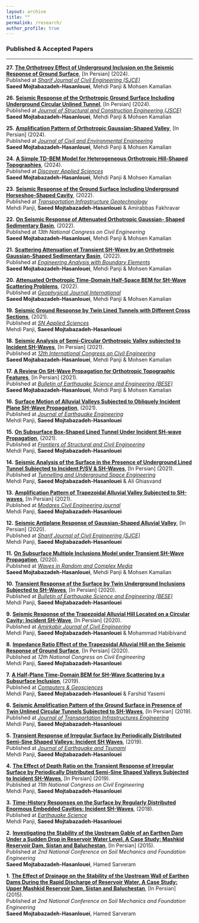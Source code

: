 ```yaml
---
layout: archive
title: ""
permalink: /research/
author_profile: true
---
```


### Published & Accepted Papers
___
**27.** **[The Orthotropy Effect of Underground Inclusion on the Seismic Response of Ground Surface](https://drive.google.com/file/d/1gZ8aF2_FtYW0XBLlXkPnH97Sx1cUNRxv/view?usp=drive_link)**, [In Persian] (2024).  
    Published at [*Sharif Journal of Civil Engineering (SJCE)*](https://sjce.journals.sharif.edu/article_23630.html?lang=en)  
    **Saeed Mojtabazadeh-Hasanlouei**, Mehdi Panji & Mohsen Kamalian

**26.** **[Seismic Response of the Orthotropic Ground Surface Including Underground Circular Unlined Tunnel](https://drive.google.com/file/d/1hZ532hBk93MWAzn8dMg24jnVr2pg0ZNg/view?usp=drive_link)**, [In Persian] (2024).  
  Published at [*Journal of Structural and Construction Engineering (JSCE)*](https://www.jsce.ir/article_199086.html?lang=en)  
  **Saeed Mojtabazadeh-Hasanlouei**, Mehdi Panji & Mohsen Kamalian


**25.** **[Amplification Pattern of Orthotropic Gaussian-Shaped Valley](https://drive.google.com/file/d/1Dhk2E0jdDNf3Q8TJwtjSakRpXobQ5PgH/view?usp=drive_link)**, [In Persian] (2024).  
  Published at [*Journal of Civil and Environmental Engineering*](https://ceej.tabrizu.ac.ir/article_18068.html?lang=en)  
  **Saeed Mojtabazadeh-Hasanlouei**, Mehdi Panji & Mohsen Kamalian

  
**24.** **[A Simple TD-BEM Model for Heterogeneous Orthotropic Hill-Shaped Topographies](https://drive.google.com/file/d/1FYyl6KDvmMgYT0u3bgsIHJdKcV00HxeK/view?usp=drive_link)**, (2024).  
  Published at [*Discover Applied Sciences*](https://link.springer.com/article/10.1007/s42452-024-05695-7)  
  **Saeed Mojtabazadeh-Hasanlouei**, Mehdi Panji & Mohsen Kamalian

  
**23.** **[Seismic Response of the Ground Surface Including Underground Horseshoe-Shaped Cavity](https://drive.google.com/file/d/1plVlQXMFo5-6z9NwAKhGZp7gca5_85Qv/view?usp=drive_link)**, (2022).  
  Published at [*Transportation Infrastructure Geotechnology*](https://link.springer.com/article/10.1007/s40515-021-00178-3)  
  Mehdi Panji, **Saeed Mojtabazadeh-Hasanlouei** & Amirabbas Fakhravar


**22.** **[On Seismic Response of Attenuated Orthotropic Gaussian- Shaped Sedimentary Basin](https://drive.google.com/file/d/1vUqp1ap5j5aaoC14DXfSq4CrZkxKmf8Y/view?usp=drive_link)**, (2022).  
  Published at *13th National Congress on Civil Engineering*  
  **Saeed Mojtabazadeh-Hasanlouei**, Mehdi Panji & Mohsen Kamalian


**21.** **[Scattering Attenuation of Transient SH-Wave by an Orthotropic Gaussian-Shaped Sedimentary Basin](https://drive.google.com/file/d/1ZjYR11kQZFHfrSNgTpXFFyhe1ASfY-Zf/view?usp=drive_link)**,  (2022).  
  Published at [*Engineering Analysis with Boundary Elements*](https://www.sciencedirect.com/science/article/abs/pii/S095579972200131X?via%3Dihub)  
  **Saeed Mojtabazadeh-Hasanlouei**, Mehdi Panji & Mohsen Kamalian


**20.** **[Attenuated Orthotropic Time-Domain Half-Space BEM for SH-Wave Scattering Problems](https://drive.google.com/file/d/1R2Y_t1OTk-sgyRe5zsbywPcZXiUPT_9u/view?usp=drive_link)**,  (2022).  
  Published at [*Geophysical Journal International*](https://academic.oup.com/gji/article/229/3/1881/6515946?login=false)  
  **Saeed Mojtabazadeh-Hasanlouei**, Mehdi Panji & Mohsen Kamalian

  
**19.** **[Seismic Ground Response by Twin Lined Tunnels with Different Cross Sections](https://drive.google.com/file/d/1BEwrAALhnmFbk-uCpbY3dy9POcFTL6t8/view?usp=drive_link)**,  (2021).  
  Published at [*SN Applied Sciences*](https://link.springer.com/article/10.1007/s42452-021-04770-7)  
  Mehdi Panji, **Saeed Mojtabazadeh-Hasanlouei**


**18.** **[Seismic Analysis of Semi-Circular Orthotropic Valley subjected to Incident SH-Waves]()**,  [In Persian] (2021).  
  Published at [*12th International Congress on Civil Engineering*](https://drive.google.com/file/d/1xDRdNjALPRq3xCbj6XY_Ht6e96gvsVJ3/view?usp=drive_link)  
  **Saeed Mojtabazadeh-Hasanlouei**, Mehdi Panji & Mohsen Kamalian


  **17.** **[A Review On SH-Wave Propagation for Orthotropic Topographic Features](https://drive.google.com/file/d/12dQq0EbY6zE5tWXujgZzU_MNKa_vuQuk/view?usp=drive_link)**,  [In Persian] (2021).  
  Published at [*Bulletin of Earthquake Science and Engineering (BESE)*](https://www.bese.ir/article_244240.html)  
  **Saeed Mojtabazadeh-Hasanlouei**, Mehdi Panji & Mohsen Kamalian


  **16.** **[Surface Motion of Alluvial Valleys Subjected to Obliquely Incident Plane SH-Wave Propagation](https://drive.google.com/file/d/1tMt756n7TdQgWxWrdTBidZ0AA_HocXxh/view?usp=drive_link)**,  (2021).  
  Published at [*Journal of Earthquake Engineering*](https://www.tandfonline.com/doi/full/10.1080/13632469.2021.1927886)  
  Mehdi Panji, **Saeed Mojtabazadeh-Hasanlouei**


  **15.** **[On Subsurface Box-Shaped Lined Tunnel Under Incident SH-wave Propagation](https://drive.google.com/file/d/1qGAaUjBN7hnJ6DqP5vwZT1ea8xkqQ1ZN/view?usp=drive_link)**,  (2021).  
  Published at [*Frontiers of Structural and Civil Engineering*](https://link.springer.com/article/10.1007/s11709-021-0740-x)  
  Mehdi Panji, **Saeed Mojtabazadeh-Hasanlouei**


  **14.** **[Seismic Analysis of the Surface in the Presence of Underground Lined Tunnel Subjected to Incident P/SV & SH-Waves](https://drive.google.com/file/d/1bfYiDmBY63XJbeHN_bbz1rbydlPGY-ML/view?usp=drive_link)**,  [In Persian] (2021).  
  Published at [*Tunnelling and Underground Space Engineering*](https://tuse.shahroodut.ac.ir/article_2106.html)  
  Mehdi Panji, **Saeed Mojtabazadeh-Hasanlouei** & Ali Ghiasvand


  **13.** **[Amplification Pattern of Trapezoidal Alluvial Valley Subjected to SH-waves](https://drive.google.com/file/d/1HhylinaSben4SdfmuBVZPT2e1gdNVIAs/view?usp=drive_link)**,  [In Persian] (2021).  
  Published at [*Modares Civil Engineering journal*](https://mcej.modares.ac.ir/browse.php?a_id=43920&slc_lang=en&sid=16&printcase=1&hbnr=1&hmb=1)  
  Mehdi Panji, **Saeed Mojtabazadeh-Hasanlouei**


  **12.** **[Seismic Antiplane Response of Gaussian-Shaped Alluvial Valley](https://drive.google.com/file/d/1XmrYA_WT88fPGrZmJ5orgKQ0HKi7Nvty/view?usp=drive_link)**,  [In Persian] (2020).  
  Published at [*Sharif Journal of Civil Engineering (SJCE)*](https://sjce.journals.sharif.edu/article_22191.html)  
  Mehdi Panji, **Saeed Mojtabazadeh-Hasanlouei**


  **11.** **[On Subsurface Multiple Inclusions Model under Transient SH-Wave Propagation](https://drive.google.com/file/d/17Pc5XXKCU5Y9dpBxLzC_NFKIeeKyGaAG/view?usp=drive_link)**,  (2020).  
  Published at [*Waves in Random and Complex Media*](https://www.tandfonline.com/doi/full/10.1080/17455030.2020.1842553)  
  **Saeed Mojtabazadeh-Hasanlouei**, Mehdi Panji & Mohsen Kamalian


  **10.** **[Transient Response of the Surface by Twin Underground Inclusions Subjected to SH-Waves](https://drive.google.com/file/d/1vzfmdQFWViJ_45XO65OEeUJrjweWJnlg/view?usp=drive_link)**,  [In Persian] (2020).  
  Published at [*Bulletin of Earthquake Science and Engineering (BESE)*](https://www.bese.ir/article_241894.html)  
  Mehdi Panji, **Saeed Mojtabazadeh-Hasanlouei**


  **9.** **[Seismic Response of the Trapezoidal Alluvial Hill Located on a Circular Cavity: Incident SH-Wave](https://drive.google.com/file/d/1QuetgIfxn6FKu86EVuoxQQ2bp-hHv_9i/view?usp=drive_link)**,  [In Persian] (2020).  
  Published at [*Amirkabir Journal of Civil Engineering*](https://ceej.aut.ac.ir/article_4775.html?lang=en)  
  Mehdi Panji, **Saeed Mojtabazadeh-Hasanlouei** & Mohammad Habibivand


  **8.** **[Impedance Ratio Effect of the Trapezoidal Alluvial Hill on the Seismic Response of Ground Surface](https://drive.google.com/file/d/1WQnch4YXaEtekl2I115Vr6xkloVNYcxT/view?usp=drive_link)**,  [In Persian] (2020).  
  Published at *12th National Congress on Civil Engineering*  
  Mehdi Panji, **Saeed Mojtabazadeh-Hasanlouei**


  **7.** **[A Half-Plane Time-Domain BEM for SH-Wave Scattering by a Subsurface Inclusion](https://drive.google.com/file/d/1bKwOTYfneImdIUuh86Eejm8cL6DZ1MZ5/view?usp=drive_link)**,  (2019).  
  Published at [*Computers & Geosciences*](https://www.sciencedirect.com/science/article/abs/pii/S0098300419302997?via%3Dihub)  
  Mehdi Panji, **Saeed Mojtabazadeh-Hasanlouei** & Farshid Yasemi


  **6.** **[Seismic Amplification Pattern of the Ground Surface in Presence of Twin Unlined Circular Tunnels Subjected to SH-Waves](https://drive.google.com/file/d/1AyQQMtkNy_cftPSbfDCVynkahqEiBjcs/view?usp=drive_link)**,  [In Persian] (2019).  
  Published at [*Journal of Transportation Infrastructures Engineering*](https://jtie.semnan.ac.ir/article_3994.html?lang=en)  
  Mehdi Panji, **Saeed Mojtabazadeh-Hasanlouei**


  **5.** **[Transient Response of Irregular Surface by Periodically Distributed Semi-Sine Shaped Valleys: Incident SH Waves](https://drive.google.com/file/d/1pJ7mJ6sQzZxAXbWdD98gxYGmnh52xuEX/view?usp=drive_link)**,  (2019).  
  Published at [*Journal of Earthquake and Tsunami*](https://www.worldscientific.com/doi/10.1142/S1793431120500050)  
  Mehdi Panji, **Saeed Mojtabazadeh-Hasanlouei**


  **4.** **[The Effect of Depth Ratio on the Transient Response of Irregular Surface by Periodically Distributed Semi-Sine Shaped Valleys Subjected to Incident SH-Waves](https://drive.google.com/file/d/1JEOWe8YGfqP9p4vx_jpQkGOyLwkBce0U/view?usp=drive_link)**,  [In Persian] (2019).  
  Published at *11th National Congress on Civil Engineering*   
  Mehdi Panji, **Saeed Mojtabazadeh-Hasanlouei**


  **3.** **[Time-History Responses on the Surface by Regularly Distributed Enormous Embedded Cavities: Incident SH-Waves](https://drive.google.com/file/d/1Lg6jPmzUWqgbhG9xopzvp6CFQHem3aXe/view?usp=drive_link)**,  (2018).  
  Published at [*Earthquake Science*](https://www.equsci.org.cn/article/doi/10.29382/eqs-2018-0137-3?pageType=en)  
  Mehdi Panji, **Saeed Mojtabazadeh-Hasanlouei**


  **2.** **[Investigating the Stability of the Upstream Gable of an Earthen Dam Under a Sudden Drop in Reservoir Water Level, A Case Study: Mashkid Reservoir Dam, Sistan and Baluchestan](https://drive.google.com/file/d/1E61GBRwMwh0APpuqRnQ8Vj2Sch5UJxr7/view?usp=drive_link)**,  [In Persian] (2015).  
  Published at *2nd National Conference on Soil Mechanics and Foundation Engineering*   
  **Saeed Mojtabazadeh-Hasanlouei**, Hamed Sarveram


  **1.** **[The Effect of Drainage on the Stability of the Upstream Wall of Earthen Dams During the Rapid Discharge of Reservoir Water, A Case Study: Upper Mashkid Reservoir Dam, Sistan and Baluchestan](https://drive.google.com/file/d/1G9UsGLQevpARt23DOe74mnsnh2TqkVp1/view?usp=drive_link)**,  [In Persian] (2015).  
  Published at *2nd National Conference on Soil Mechanics and Foundation Engineering*   
  **Saeed Mojtabazadeh-Hasanlouei**, Hamed Sarveram
